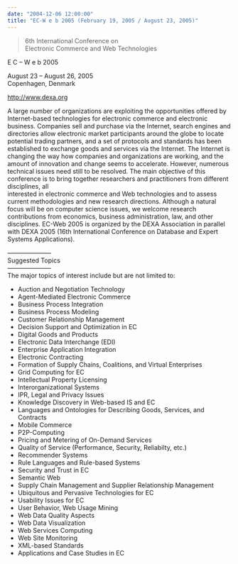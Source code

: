 ```yaml
---
date: "2004-12-06 12:00:00"
title: "EC-W e b 2005 (February 19, 2005 / August 23, 2005)"
---
```




>6th International Conference on<br/>
Electronic Commerce and Web Technologies

 E C &#8211; W e b 2005

 August 23 &#8211; August 26, 2005<br/>
Copenhagen, Denmark

 http://www.dexa.org

A large number of organizations are exploiting the opportunities offered by Internet-based technologies for electronic commerce and electronic business. Companies sell and purchase via the Internet, search engines and directories allow electronic market participants around the globe to locate potential trading partners, and a set of protocols and standards has been established to exchange goods and services via the Internet. The Internet is changing the way how companies and organizations are working, and the amount of innovation and change seems to accelerate. However, numerous technical issues need still to be resolved. The main objective of this conference is to bring together researchers and practitioners from different disciplines, all<br/>
interested in electronic commerce and Web technologies and to assess current methodologies and new research directions. Although a natural focus will be on computer science issues, we welcome research contributions from economics, business administration, law, and other disciplines. EC-Web 2005 is organized by the DEXA Association in parallel with DEXA 2005 (16th International Conference on Database and Expert Systems Applications).

&#8212;&#8212;&#8212;&#8212;&#8212;&#8212;&#8212;<br/>
Suggested Topics<br/>
&#8212;&#8212;&#8212;&#8212;&#8212;&#8212;&#8212;<br/>
The major topics of interest include but are not limited to:

* Auction and Negotiation Technology<br/>
* Agent-Mediated Electronic Commerce<br/>
* Business Process Integration<br/>
* Business Process Modeling<br/>
* Customer Relationship Management<br/>
* Decision Support and Optimization in EC<br/>
* Digital Goods and Products<br/>
* Electronic Data Interchange (EDI)<br/>
* Enterprise Application Integration<br/>
* Electronic Contracting<br/>
* Formation of Supply Chains, Coalitions, and Virtual Enterprises<br/>
* Grid Computing for EC<br/>
* Intellectual Property Licensing<br/>
* Interorganizational Systems<br/>
* IPR, Legal and Privacy Issues<br/>
* Knowledge Discovery in Web-based IS and EC<br/>
* Languages and Ontologies for Describing Goods, Services, and Contracts<br/>
* Mobile Commerce<br/>
* P2P-Computing<br/>
* Pricing and Metering of On-Demand Services<br/>
* Quality of Service (Performance, Security, Reliabilty, etc.)<br/>
* Recommender Systems<br/>
* Rule Languages and Rule-based Systems<br/>
* Security and Trust in EC<br/>
* Semantic Web<br/>
* Supply Chain Management and Supplier Relationship Management<br/>
* Ubiquitous and Pervasive Technologies for EC<br/>
* Usability Issues for EC<br/>
* User Behavior, Web Usage Mining<br/>
* Web Data Quality Aspects<br/>
* Web Data Visualization<br/>
* Web Services Computing<br/>
* Web Site Monitoring<br/>
* XML-based Standards<br/>
* Applications and Case Studies in EC



